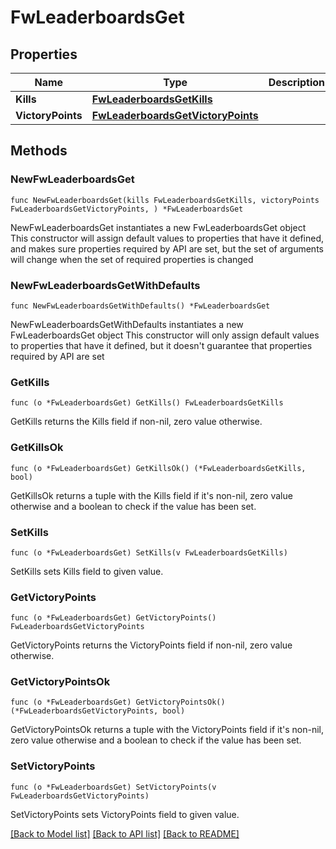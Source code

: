 # FwLeaderboardsGet

## Properties

Name | Type | Description | Notes
------------ | ------------- | ------------- | -------------
**Kills** | [**FwLeaderboardsGetKills**](FwLeaderboardsGetKills.md) |  | 
**VictoryPoints** | [**FwLeaderboardsGetVictoryPoints**](FwLeaderboardsGetVictoryPoints.md) |  | 

## Methods

### NewFwLeaderboardsGet

`func NewFwLeaderboardsGet(kills FwLeaderboardsGetKills, victoryPoints FwLeaderboardsGetVictoryPoints, ) *FwLeaderboardsGet`

NewFwLeaderboardsGet instantiates a new FwLeaderboardsGet object
This constructor will assign default values to properties that have it defined,
and makes sure properties required by API are set, but the set of arguments
will change when the set of required properties is changed

### NewFwLeaderboardsGetWithDefaults

`func NewFwLeaderboardsGetWithDefaults() *FwLeaderboardsGet`

NewFwLeaderboardsGetWithDefaults instantiates a new FwLeaderboardsGet object
This constructor will only assign default values to properties that have it defined,
but it doesn't guarantee that properties required by API are set

### GetKills

`func (o *FwLeaderboardsGet) GetKills() FwLeaderboardsGetKills`

GetKills returns the Kills field if non-nil, zero value otherwise.

### GetKillsOk

`func (o *FwLeaderboardsGet) GetKillsOk() (*FwLeaderboardsGetKills, bool)`

GetKillsOk returns a tuple with the Kills field if it's non-nil, zero value otherwise
and a boolean to check if the value has been set.

### SetKills

`func (o *FwLeaderboardsGet) SetKills(v FwLeaderboardsGetKills)`

SetKills sets Kills field to given value.


### GetVictoryPoints

`func (o *FwLeaderboardsGet) GetVictoryPoints() FwLeaderboardsGetVictoryPoints`

GetVictoryPoints returns the VictoryPoints field if non-nil, zero value otherwise.

### GetVictoryPointsOk

`func (o *FwLeaderboardsGet) GetVictoryPointsOk() (*FwLeaderboardsGetVictoryPoints, bool)`

GetVictoryPointsOk returns a tuple with the VictoryPoints field if it's non-nil, zero value otherwise
and a boolean to check if the value has been set.

### SetVictoryPoints

`func (o *FwLeaderboardsGet) SetVictoryPoints(v FwLeaderboardsGetVictoryPoints)`

SetVictoryPoints sets VictoryPoints field to given value.



[[Back to Model list]](../README.md#documentation-for-models) [[Back to API list]](../README.md#documentation-for-api-endpoints) [[Back to README]](../README.md)


